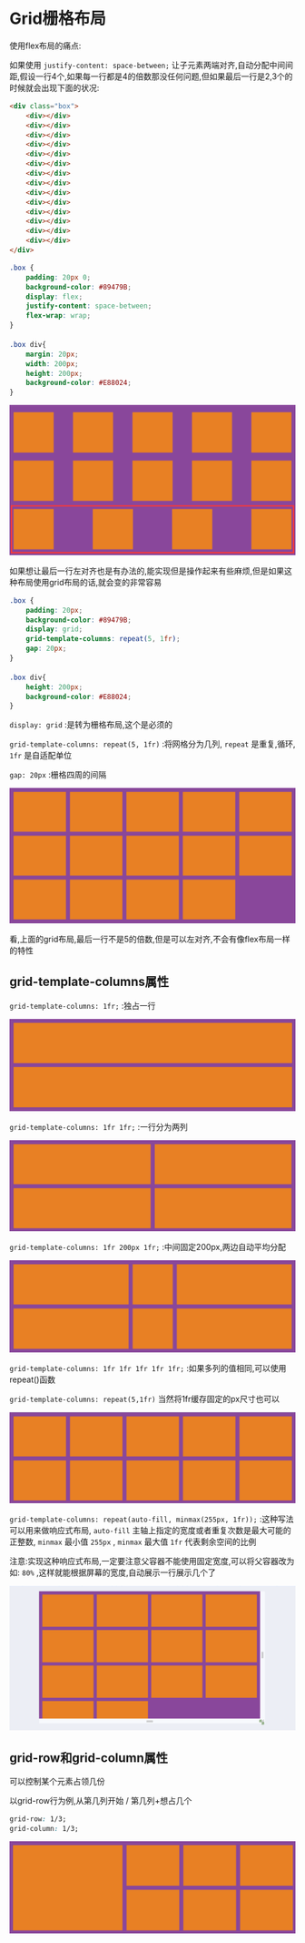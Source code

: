 # Grid栅格布局

使用flex布局的痛点:

如果使用 `justify-content: space-between;` 让子元素两端对齐,自动分配中间间距,假设一行4个,如果每一行都是4的倍数那没任何问题,但如果最后一行是2,3个的时候就会出现下面的状况:

```html
<div class="box">
    <div></div>
    <div></div>
    <div></div>
    <div></div>
    <div></div>
    <div></div>
    <div></div>
    <div></div>
    <div></div>
    <div></div>
    <div></div>
    <div></div>
    <div></div>
    <div></div>
</div>
```

```css
.box {
    padding: 20px 0;
    background-color: #89479B;
    display: flex;
    justify-content: space-between;
    flex-wrap: wrap;
}

.box div{
    margin: 20px;
    width: 200px;
    height: 200px;
    background-color: #E88024;
}
```

![34-1](assets/34-1.png)

如果想让最后一行左对齐也是有办法的,能实现但是操作起来有些麻烦,但是如果这种布局使用grid布局的话,就会变的非常容易

```css
.box {
    padding: 20px;
    background-color: #89479B;
    display: grid;
    grid-template-columns: repeat(5, 1fr);
    gap: 20px;
}

.box div{
    height: 200px;
    background-color: #E88024;
}
```

`display: grid` :是转为栅格布局,这个是必须的

`grid-template-columns: repeat(5, 1fr)` :将网格分为几列, `repeat` 是重复,循环, `1fr` 是自适配单位

`gap: 20px` :栅格四周的间隔

![34-2](assets/34-2.png)

看,上面的grid布局,最后一行不是5的倍数,但是可以左对齐,不会有像flex布局一样的特性

## grid-template-columns属性

`grid-template-columns: 1fr;` :独占一行

![34-3](assets/34-3.png)

`grid-template-columns: 1fr 1fr;` :一行分为两列

![34-4](assets/34-4.png)

`grid-template-columns: 1fr 200px 1fr;` :中间固定200px,两边自动平均分配

![34-5](assets/34-5.png)

`grid-template-columns: 1fr 1fr 1fr 1fr 1fr;` :如果多列的值相同,可以使用repeat()函数

`grid-template-columns: repeat(5,1fr)` 当然将1fr缓存固定的px尺寸也可以

![34-6](assets/34-6.png)

`grid-template-columns: repeat(auto-fill, minmax(255px, 1fr));` :这种写法可以用来做响应式布局, `auto-fill` 主轴上指定的宽度或者重复次数是最大可能的正整数, `minmax` 最小值 `255px` , `minmax` 最大值 `1fr` 代表剩余空间的比例

注意:实现这种响应式布局,一定要注意父容器不能使用固定宽度,可以将父容器改为如: `80%` ,这样就能根据屏幕的宽度,自动展示一行展示几个了

![34-7](assets/34-7.gif)

## grid-row和grid-column属性

可以控制某个元素占领几份

以grid-row行为例,从第几列开始 / 第几列+想占几个

```css
grid-row: 1/3;
grid-column: 1/3;
```

![34-8](assets/34-8.png)
